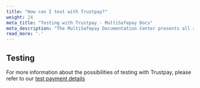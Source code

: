 ```yaml
---
title: "How can I test with Trustpay?"
weight: 24
meta_title: "Testing with Trustpay - MultiSafepay Docs"
meta_description: "The MultiSafepay Documentation Center presents all relevant information about our Plugins and API. You can also find support pages for payment methods, tools and general questions as well as the contact details of our Support and Integration Teams."
read_more: '.'
---
```

## Testing

For more information about the possibilities of testing with Trustpay, please refer to our [test payment details](/faq/getting-started/test-payment-details/#afterpay)